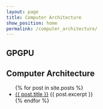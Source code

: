 ```yaml
---
layout: page
title: Computer Architecture
show_position: home
permalink: /computer_architecture/
---
```


## GPGPU

## Computer Architecture

<ul>
  {% for post in site.posts %} 
    <li>
      <a href="{{ post.url }}">{{ post.title }}</a>
      {{ post.excerpt }}
    </li>
  {% endfor %}
</ul>

